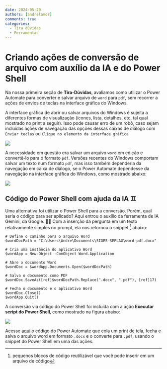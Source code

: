 ```yaml
---
date: 2024-05-20
authors: [andrelamor]
comments: true
categories:
  - Tira dúvidas
  - Ferramentas
---
```


# Criando ações de conversão de arquivo com auxílio da IA e do Power Shell

Na nossa primeira seção de **Tira-Dúvidas**, avaliamos como utilizar o Power Automate para converter e salvar arquivo de `word` para `pdf`, sem recorrer a ações de envios de teclas na interface gráfica do Windows. 

<!-- more -->

A interface gráfica de abrir ou salvar arquivos do Windows é sujeita a diferentes formas de visualização (ícones, lista, detalhes, etc, tal qual mostrado no print a seguir). Isso pode causar erro de um robô, caso sejam incluídas ações de navegação das opções dessas caixas de diálogo com `Enviar teclas` ou `Clique no elemento da interface gráfica`

![](../../assets/images/windows.jpg)

A necessidade em questão era salvar um arquivo `word` em edição e convertê-lo para o formato `pdf`. Versões recentes do Windows comportam salvar um texto num formato `pdf`, mas isso também dependeria da navegação em caixa de diálogo, se o Power Automate dependesse da navegãção na interface gráfica do Windows, como mostrado abaixo:

![](../../assets/images/word.jpg)

## Código do Power Shell com ajuda da IA :gemini:

Uma alternativa foi utilizar o Power Shell para a conversão. Porém, qual seria o código para ser aplicado? Aqui entrou o auxílio da ferramenta de IA Gemini, da Google. :rabbit::carrot: Com a inserção da pergunta em um texto relativamente simples no prompt, ela nos retornou o snippet [^1] abaixo:

````
# Define o caminho para o arquivo Word
$wordDocPath = "C:\Users\Andre\Documents\SIGES-SEPLAG\word-pdf.docx"

# Cria uma instância do aplicativo Word
$wordApp = New-Object -ComObject Word.Application

# Abre o documento Word
$wordDoc = $wordApp.Documents.Open($wordDocPath)

# Salva o documento como PDF
$wordDoc.SaveAs([ref]$wordDocPath.Replace(".docx", ".pdf"), [ref]17)

# Fecha o documento e o aplicativo Word
$wordDoc.Close()
$wordApp.Quit()
````
A conversão via código do Power Shell foi incluída com a ação **Executar script do Power Shell**, como mostrado na figura abaixo:

![](../../assets/images/pdf-powershell.jpg)

Acesse [aqui](https://raw.githubusercontent.com/automatiza-mg/biblioteca-de-robos/main/robos/word_pdf_power_shell.txt) o código do Power Automate que cola um print de tela, fecha e salva o arquivo word em formato `.docx` e o converte para `.pdf`, usando o snippet do Power Shell em uma das ações.

[^1]: pequenos blocos de código reutilizável que você pode inserir em um arquivo de código

